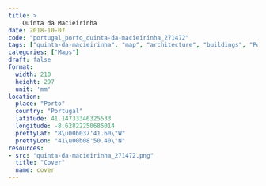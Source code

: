 ```yaml
---
title: > 
    Quinta da Macieirinha
date: 2018-10-07
code: "portugal_porto_quinta-da-macieirinha_271472"
tags: ["quinta-da-macieirinha", "map", "architecture", "buildings", "Porto", "Portugal"]
categories: ["Maps"]
draft: false
format:
  width: 210
  height: 297
  unit: 'mm'
location:
  place: "Porto"
  country: "Portugal"
  latitude: 41.14733346325533
  longitude: -8.62822250685014
  prettyLat: "8\u00b037'41.60\"W"
  prettyLon: "41\u00b08'50.40\"N"
resources:
- src: "quinta-da-macieirinha_271472.png"
  title: "Cover"
  name: cover
---
```

